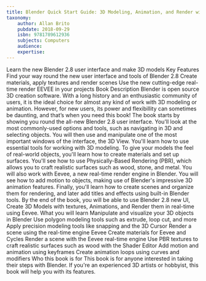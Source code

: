 ```yaml
---
title: Blender Quick Start Guide: 3D Modeling, Animation, and Render with Eevee in Blender 2.8
taxonomy:
	author: Allan Brito
	pubdate: 2018-09-29
	isbn: 9781789612936
	subjects: Computers
	audience: 
	expertise: 
---
```

Learn the new Blender 2.8 user interface and make 3D models Key Features Find your way round the new user interface and tools of Blender 2.8 Create materials, apply textures and render scenes Use the new cutting-edge real-time render EEVEE in your projects Book Description Blender is open source 3D creation software. With a long history and an enthusiastic community of users, it is the ideal choice for almost any kind of work with 3D modeling or animation. However, for new users, its power and flexibillity can sometimes be daunting, and that’s when you need this book! The book starts by showing you round the all-new Blender 2.8 user interface. You'll look at the most commonly-used options and tools, such as navigating in 3D and selecting objects. You will then use and manipulate one of the most important windows of the interface, the 3D View. You'll learn how to use essential tools for working with 3D modeling. To give your models the feel of real-world objects, you'll learn how to create materials and set up surfaces. You'll see how to use Physically-Based Rendering (PBR), which allows you to craft realistic surfaces such as wood, stone, and metal. You will also work with Eevee, a new real-time render engine in Blender. You will see how to add motion to objects, making use of Blender's impressive 3D animation features. Finally, you'll learn how to create scenes and organize them for rendering, and later add titles and effects using built-in Blender tools. By the end of the book, you will be able to use Blender 2.8 new UI, Create 3D Models with textures, Animations, and Render them in real-time using Eevee. What you will learn Manipulate and visualize your 3D objects in Blender Use polygon modeling tools such as extrude, loop cut, and more Apply precision modeling tools like snapping and the 3D Cursor Render a scene using the real-time engine Eevee Create materials for Eevee and Cycles Render a scene with the Eevee real-time engine Use PBR textures to craft realistic surfaces such as wood with the Shader Editor Add motion and animation using keyframes Create animation loops using curves and modifiers Who this book is for This book is for anyone interested in taking their steps with Blender. If you're an experienced 3D artists or hobbyist, this book will help you with its features.